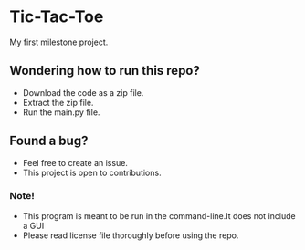 # Tic-Tac-Toe
My first milestone project.
## Wondering how to run this repo?
* Download the code as a zip file.
* Extract the zip file.
* Run the main.py file.
## Found a bug?
* Feel free to create an issue.
* This project is open to contributions.
### Note!
* This program is meant to be run in the command-line.It does not include a GUI
* Please read license file thoroughly before using the repo.
